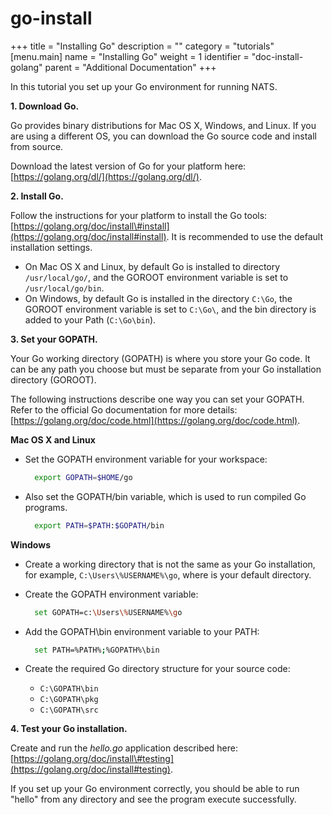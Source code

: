 # go-install

+++ title = "Installing Go" description = "" category = "tutorials" \[menu.main\] name = "Installing Go" weight = 1 identifier = "doc-install-golang" parent = "Additional Documentation" +++

In this tutorial you set up your Go environment for running NATS.

**1. Download Go.**

Go provides binary distributions for Mac OS X, Windows, and Linux. If you are using a different OS, you can download the Go source code and install from source.

Download the latest version of Go for your platform here: [https://golang.org/dl/](https://golang.org/dl/).

**2. Install Go.**

Follow the instructions for your platform to install the Go tools: [https://golang.org/doc/install\#install](https://golang.org/doc/install#install). It is recommended to use the default installation settings.

* On Mac OS X and Linux, by default Go is installed to directory `/usr/local/go/`, and the GOROOT environment variable is set to `/usr/local/go/bin`.
* On Windows, by default Go is installed in the directory `C:\Go`, the GOROOT environment variable is set to `C:\Go\`, and the bin directory is added to your Path \(`C:\Go\bin`\).

**3. Set your GOPATH.**

Your Go working directory \(GOPATH\) is where you store your Go code. It can be any path you choose but must be separate from your Go installation directory \(GOROOT\).

The following instructions describe one way you can set your GOPATH. Refer to the official Go documentation for more details: [https://golang.org/doc/code.html](https://golang.org/doc/code.html).

**Mac OS X and Linux**

* Set the GOPATH environment variable for your workspace:

  ```bash
    export GOPATH=$HOME/go
  ```

* Also set the GOPATH/bin variable, which is used to run compiled Go programs.

  ```bash
    export PATH=$PATH:$GOPATH/bin
  ```

**Windows**

* Create a working directory that is not the same as your Go installation, for example, `C:\Users\%USERNAME%\go`, where is your default directory.
* Create the GOPATH environment variable:

  ```bash
    set GOPATH=c:\Users\%USERNAME%\go
  ```

* Add the GOPATH\bin environment variable to your PATH:

  ```bash
    set PATH=%PATH%;%GOPATH%\bin
  ```

* Create the required Go directory structure for your source code:
  * `C:\GOPATH\bin`
  * `C:\GOPATH\pkg`
  * `C:\GOPATH\src`

**4. Test your Go installation.**

Create and run the _hello.go_ application described here: [https://golang.org/doc/install\#testing](https://golang.org/doc/install#testing).

If you set up your Go environment correctly, you should be able to run "hello" from any directory and see the program execute successfully.

